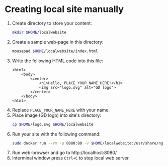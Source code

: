 # Creating local site manually

1. Create directory to store your content:
    ```bash
    mkdir $HOME/localwebsite
    ```
2. Create a sample web-page in this directory:
    ```bash
    mousepad $HOME/localwebsite/index.html
    ```
3. Write the following HTML code into this file:
    ```
    <html>
        <body>
            <center>
                <h1>Hello, PLACE_YOUR_NAME_HERE!</h1>
                <img src="logo.svg" alt="GD logo">
            </center>
        </body>
    <html>
    ```
4. Replace `PLACE_YOUR_NAME_HERE` with your name.
5. Place image (GD logo) into site's directory:
    ```bash
    cp $HOME/logo.svg $HOME/localwebsite
    ```
6. Run your site with the following command:
    ```bash
    sudo docker run --rm -p 8080:80 -v $HOME/localwebsite:/usr/share/nginx/html:ro nginx
    ```
7. Run web-browser and go to http://localhost:8080/
8. Interminal window press `Ctrl+C` to stop local web server.
